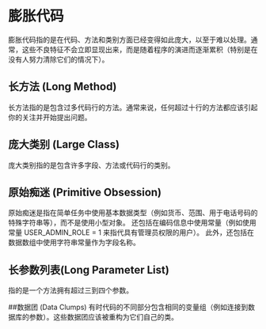 # 膨胀代码
膨胀代码指的是在代码、方法和类别方面已经变得如此庞大，以至于难以处理。通常，这些不良特征不会立即显现出来，而是随着程序的演进而逐渐累积（特别是在没有人努力清除它们的情况下）。

## 长方法 (Long Method)
长方法指的是包含过多代码行的方法。通常来说，任何超过十行的方法都应该引起你的关注并开始提出问题。

## 庞大类别 (Large Class)
庞大类别指的是包含许多字段、方法或代码行的类别。

## 原始痴迷 (Primitive Obsession)
原始痴迷是指在简单任务中使用基本数据类型（例如货币、范围、用于电话号码的特殊字符串等），而不是使用小型对象。
还包括在编码信息中使用常量（例如使用常量 USER_ADMIN_ROLE = 1 来指代具有管理员权限的用户）。
此外，还包括在数据数组中使用字符串常量作为字段名称。

## 长参数列表(Long Parameter List)
指的是一个方法拥有超过三到四个参数。

##数据团 (Data Clumps)
有时代码的不同部分包含相同的变量组（例如连接到数据库的参数）。这些数据团应该被重构为它们自己的类。